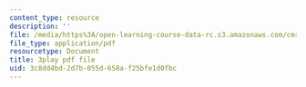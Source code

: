 ```yaml
---
content_type: resource
description: ''
file: /media/https%3A/open-learning-course-data-rc.s3.amazonaws.com/cms-608-game-design-spring-2014/3c8dd4bd2d7b055d658af25bfe1d0fbc_1506701.pdf
file_type: application/pdf
resourcetype: Document
title: 3play pdf file
uid: 3c8dd4bd-2d7b-055d-658a-f25bfe1d0fbc
---
```

